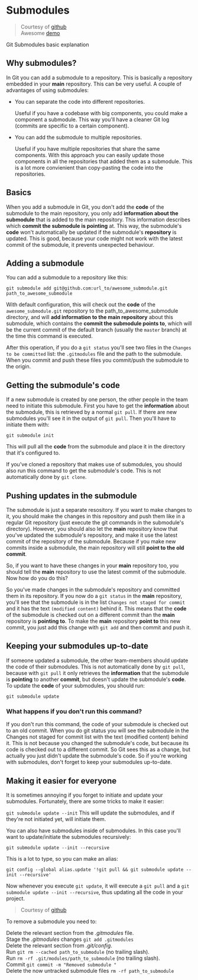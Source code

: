 # Submodules

> Courtesy of [github](https://gist.github.com/gitaarik/8735255)  
> Awesome [demo](https://www.youtube.com/watch?v=UQvXst5I41I)

Git Submodules basic explanation

## Why submodules?

In Git you can add a submodule to a repository. This is basically a repository embedded in your **main** repository. This can be very useful. A couple of advantages of using submodules:

* You can separate the code into different repositories.

    Useful if you have a codebase with big components, you could make a component a submodule. This way you'll have a cleaner Git log (commits are specific to a certain component).

* You can add the submodule to multiple repositories.

    Useful if you have multiple repositories that share the same components. With this approach you can easily update those components in all the repositories that added them as a submodule. This is a lot more convienient than copy-pasting the code into the repositories.

## Basics
When you add a submodule in Git, you don't add the **code** of the submodule to the main repository, you only add **information about the submodule** that is added to the main repository. This information describes which **commit the submodule is pointing** at. This way, the submodule's **code** won't automatically be updated if the submodule's **repository** is updated. This is good, because your code might not work with the latest commit of the submodule, it prevents unexpected behaviour.

## Adding a submodule
You can add a submodule to a repository like this:

```git submodule add git@github.com:url_to/awesome_submodule.git path_to_awesome_submodule```

With default configuration, this will check out the **code** of the ```awesome_submodule.git``` repository to the path_to_awesome_submodule directory, and will **add information to the main repository** about this submodule, which contains the **commit the submodule points to**, which will be the current commit of the default branch (usually the ```master``` branch) at the time this command is executed.

After this operation, if you do a ```git status``` you'll see two files in the ```Changes to be committed``` list: the ```.gitmodules``` file and the path to the submodule. When you commit and push these files you commit/push the submodule to the origin.

## Getting the submodule's code
If a new submodule is created by one person, the other people in the team need to initiate this submodule. First you have to get the **information** about the submodule, this is retrieved by a normal ```git pull```. If there are new submodules you'll see it in the output of ```git pull```. Then you'll have to initiate them with:

```git submodule init```

This will pull all the **code** from the submodule and place it in the directory that it's configured to.

If you've cloned a repository that makes use of submodules, you should also run this command to get the submodule's code. This is not automatically done by ```git clone```.

## Pushing updates in the submodule
The submodule is just a separate resository. If you want to make changes to it, you should make the changes in this repository and push them like in a regular Git repository (just execute the git commands in the submodule's directory). However, you should also let the **main** repository know that you've updated the submodule's repository, and make it use the latest commit of the repository of the submodule. Because if you make new commits inside a submodule, the main repository will still **point to the old commit**.

So, if you want to have these changes in your **main** repository too, you should tell the **main** repository to use the latest commit of the submodule. Now how do you do this?

So you've made changes in the submodule's repository and committed them in its repository. If you now do a ```git status``` in the **main** repository, you'll see that the submodule is in the list ```Changes not staged for commit``` and it has the text ```(modified content)``` behind it. This means that the **code** of the submodule is checked out on a different commit than the **main** repository is **pointing to**. To make the **main** repository **point to** this new commit, you just add this change with ```git add``` and then commit and push it.

## Keeping your submodules up-to-date
If someone updated a submodule, the other team-members should update the code of their submodules. This is not automatically done by ```git pull```, because with ```git pull``` it only retrieves the **information** that the submodule is **pointing** to another **commit**, but doesn't update the submodule's **code**. To update the **code** of your submodules, you should run:

```git submodule update```

### What happens if you don't run this command?
If you don't run this command, the code of your submodule is checked out to an old commit. When you do git status you will see the submodule in the Changes not staged for commit list with the text (modified content) behind it. This is not because you changed the submodule's code, but because its code is checked out to a different commit. So Git sees this as a change, but actually you just didn't update the submodule's code. So if you're working with submodules, don't forget to keep your submodules up-to-date.

## Making it easier for everyone
It is sometimes annoying if you forget to initiate and update your submodules. Fortunately, there are some tricks to make it easier:

```git submodule update --init```
This will update the submodules, and if they're not initiated yet, will initiate them.

You can also have submodules inside of submodules. In this case you'll want to update/initiate the submodules recursively:

```git submodule update --init --recursive```

This is a lot to type, so you can make an alias:

```git config --global alias.update '!git pull && git submodule update --init --recursive'```

Now whenever you execute ```git update```, it will execute a ```git pull``` and a ```git submodule update --init --recursive```, thus updating all the code in your project.

> Courtesy of [github](https://gist.github.com/myusuf3/7f645819ded92bda6677)

To remove a submodule you need to:

Delete the relevant section from the *.gitmodules* file.  
Stage the *.gitmodules* changes ```git add .gitmodules```  
Delete the relevant section from *.git/config*.  
Run ```git rm --cached path_to_submodule``` (no trailing slash).  
Run ```rm -rf .git/modules/path_to_submodule``` (no trailing slash).  
Commit ```git commit -m "Removed submodule "```  
Delete the now untracked submodule files ```rm -rf path_to_submodule```  